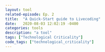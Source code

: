```yaml
---
layout: tool
related-episode: Ep. 2
title:  "A Quick-Start guide to Livecoding"
date:   2020-08-03 12:02:19 -0400
categories: tools
description: "a tool"
tags: ["Technological Criticality"]
code_tags: ["technological_criticality"]
---
```

